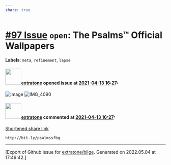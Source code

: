 ```yaml
---
share: true
---
```

# [\#97 Issue](https://github.com/extratone/bilge/issues/97) `open`: The Psalms™ Official Wallpapers
**Labels**: `meta`, `refinement`, `lapse`


#### <img src="https://avatars.githubusercontent.com/u/43663476?u=5047287ff0b8c3ce7f7e5858d204c9b3e57d8e44&v=4" width="50">[extratone](https://github.com/extratone) opened issue at [2021-04-13 16:27](https://github.com/extratone/bilge/issues/97):

![image](https://user-images.githubusercontent.com/43663476/114587128-f8c36500-9c4a-11eb-9e1b-aa2b8dea6682.png)
![IMG_4090](https://user-images.githubusercontent.com/43663476/114587316-28726d00-9c4b-11eb-8794-1bb289a21770.PNG)


#### <img src="https://avatars.githubusercontent.com/u/43663476?u=5047287ff0b8c3ce7f7e5858d204c9b3e57d8e44&v=4" width="50">[extratone](https://github.com/extratone) commented at [2021-04-13 16:27](https://github.com/extratone/bilge/issues/97#issuecomment-818874178):

[Shortened share link](http://bit.ly/psalmssfbg)

```
http://bit.ly/psalmssfbg
```


-------------------------------------------------------------------------------



[Export of Github issue for [extratone/bilge](https://github.com/extratone/bilge). Generated on 2022.05.04 at 17:49:42.]
